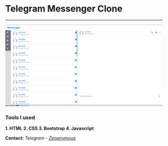 # Telegram Messenger Clone
---
![Telegram-Messenger-Clone-UI](img/front-page.png)

### Tools I used
**1. HTML**
**2. CSS**
**3. Bootstrap**
**4. Javascript**

**Contact:** *Telegram - <a href="https://t.me/Zenonymous">Zenonymous</a>*